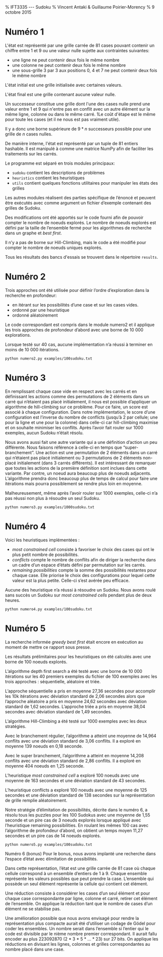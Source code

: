 % IFT3335 --- Sudoku
% Vincent Antaki & Guillaume Poirier-Morency
% 9 octobre 2015

# Numéro 1

L'état est représenté par une grille carrée de 81 cases pouvant contenir un
chiffre entre 1 et 9 ou une valeur nulle sujette aux contraintes suivantes:

 - une ligne ne peut contenir deux fois le même nombre
 - une colonne ne peut contenir deux fois le même nombre
 - une sous-grille 3 par 3 aux positions 0, 4 et 7 ne peut contenir deux fois le même nombre

L'état initial est une grille initialisée avec certaines valeurs.

L'état final est une grille contenant aucune valeur nulle.

Un successeur constitue une grille dont l'une des cases nulle prend une valeur
entre 1 et 9  qui n'entre pas en conflit avec un autre élément sur la même
ligne, colonne ou dans le même carré. 1Le coût d'étape est le même pour toute
les cases (et il ne nous est pas vraiment utile).

Il y a donc une borne supérieure de $9 * n$ successeurs possible pour une
grille de $n$ cases nulles.

De manière interne, l'état est représenté par un tuple de 81 entiers hashable.
Il est manipulé à comme une matrice NumPy afin de faciliter les traitements sur
les carrés.

Le programme est séparé en trois modules principaux:

 - `sudoku` contient les descriptions de problèmes
 - `heuristics` contient les heuristiques
 - `utils` contient quelques fonctions utilitaires pour manipuler les états des grilles

Les autres modules réalisent des parties spécifique de l’énoncé et peuvent être
exécutés avec comme argument un fichier d’exemple contenant des grilles de
Sudoku.

Des modifications ont été apportés sur le code fourni afin de pouvoir compter
le nombre de noeuds explorés. Le nombre de noeuds explorés est défini par la
taille de l’ensemble fermé pour les algorithmes de recherche dans un graphe et
_best first_.

Il n’y a pas de borne sur Hill-Climbing, mais le code a été modifié pour
compter le nombre de noeuds uniques explorés.

Tous les résultats des bancs d'essais se trouvent dans le répertoire `results`.

# Numéro 2

Trois approches ont été utilisée pour définir l’ordre d’exploration dans la
recherche en profondeur:

 - en itérant sur les possibilités d’une case et sur les cases vides.
 - ordonné par une heuristique
 - ordonné aléatoirement

Le code correspondant est compris dans le module numero2 et il applique les
trois approches de profondeur d’abord avec une borne de 10 000 explorations.

Lorsque testé sur 40 cas, aucune implémentation n’a réussi à terminer en moins
de 10 000 itérations.

```
python numero2.py examples/100sudoku.txt
```

# Numéro 3

En remplissant chaque case vide en respect avec les carrés et en définissant
les actions comme des permutations de 2 éléments dans un carré qui n’étaient
pas placé initialement, il nous est possible d’appliquer un algorithme de
hill-climbing sur ce problème. Pour ce faire, un score est associé à chaque
configuration. Dans notre implémentation, le score d’une configuration est
l’inverse du nombre de conflicts (jusqu’à 2 par cellule; une pour la ligne et
une pour la colonne) dans celle-ci car hill-climbing maximise et on souhaite
minimiser les conflits. Après l’avoir fait rouler sur 1000 exemples, aucun
Sudoku n’était résolu.

Nous avons aussi fait une autre variante qui a une définition d’action un peu
différente. Nous faisons référence à celle-ci en temps que “super-branchement”.
Une action est une permutation de 2 éléments dans un carré qui n’étaient pas
placé initialement ou 3 permutations de 2 éléments non-placé initialement (dans
3 carrés différents). Il est intéressant de remarquer que toutes les actions de
la première définition sont inclues dans cette variante. Par contre, un noeud
aura beaucoup plus de noeuds adjacents. L’algorithme prendra donc beaucoup plus
de temps de calcul pour faire une itérations mais pourra possiblement se rendre
plus loin en moyenne.

Malheureusement, même après l’avoir rouler sur 1000 exemples, celle-ci n’a pas
réussi non plus à résoudre un seul Sudoku.

```
python numero3.py examples/1000sudoku.txt
```

# Numéro 4

Voici les heuristiques implémentées :

 - _most constrained cell_ consiste à favoriser le choix des cases qui
  ont le plus petit nombre de possibilités.
 - _conflicts_ compte le nombre de conflits afin de diriger la recherche dans
   un cadre d’un espace d’états défini par permutation sur les carrés.
 - _remaining possibilities_ compte la somme des possibilités restantes pour
   chaque case. Elle priorise le choix des configurations pour lequel cette
   valeur est la plus petite.  Celle-ci s’est avérée peu efficace.

Aucune des heuristique n’a réussi à résoudre un Sudoku. Nous avons roulé sans
succès un Sudoku sur _most constrained cells_ pendant plus de deux heures.

```
python numero4.py examples/100sudoku.txt
```

# Numéro 5

La recherche informée _greedy best first_ était encore en exécution au moment
de mettre ce rapport sous presse.

Les résultats prélimitaires pour les heuristiques on été calculés avec une
borne de 100 noeuds explorés.

L’algorithme depth first search a été testé avec une borne de 10 000 itérations
sur les 40 premiers exemples du fichier de 100 exemples avec les trois
approches : séquentielle, aléatoire et triée.

L’approche séquentielle a pris en moyenne 27,36 secondes pour accomplir les 10k
itérations avec déviation standard de 2,06 secondes alors que l’approche
aléatoire a pris en moyenne 24,62 secondes avec déviation standard de 1,62
secondes. L’approche triée a pris en moyenne 38,04 secondes avec déviation
standard de 1,49 secondes.

L’algorithme Hill-Climbing a été testé sur 1000 exemples avec les deux
stratégies.

Avec le branchement régulier, l’algorithme a atteint une moyenne de 14,964
conflits avec une déviation standard de 3,06 conflits. Il a exploré en moyenne
139 noeuds en 0,18 seconde.

Avec le super branchement, l’algorithme a atteint en moyenne 14,208 conflits
avec une déviation standard de 2,86 conflits. Il a exploré en moyenne 404
noeuds en 1,25 seconde.

L’heuristique _most constrained cell_ a exploré 100 noeuds avec une moyenne de
163 secondes et une déviation standard de 43 secondes.

L’heuristique conflicts a exploré 100 noeuds avec une moyenne de 125 secondes
et une déviation standard de 138 secondes sur la représentation de grille
remplie aléatoirement.

Notre stratégie d’élimitation de possibilités, décrite dans le numéro 6,
a résolu tous les puzzles pour les 100 Sudokus avec une moyenne de 1,55 seconde
et un pire cas de 3 noeuds explorés lorsque appliqué avec l’heuristique
remaining possibilities. En roulant les mêmes 100 cas avec l’algorithme de
profondeur d’abord, on obtient un temps moyen 11,27 secondes et un pire cas de
14 noeuds explorés.

```
python numero5.py examples/100sudoku.txt
```

Numéro 6 (bonus)
Pour le bonus, nous avons implanté une recherche dans l’espace d’état avec élimitation de possibilités.

Dans cette représentation, l’état est une grille carrée de 81 case où chaque cellule correspond à un ensemble d’entiers de 1 à 9. Chaque ensemble représente les valeurs possibles que peut prendre la case. L’ensemble qui possède un seul élément représente la cellule qui contient cet élément.

Une réduction consiste à considérer les cases d’un seul élément et pour chaque case correspondante par ligne, colonne et carré, retirer cet élément de l’ensemble. On applique la réduction tant que le nombre de cases d’un élément ne se stabilise pas.

Une amélioration possible que nous avons envisagé pour rendre la représentation plus compacte aurait été d’utiliser un codage de Gödel pour coder les ensembles. Un nombre serait dans l’ensemble si l’entier qui le code est divisible par le nième nombre premier correspondant. Il aurait fallu encoder au plus 223092870 (2 * 3 * 5 * … * 23) sur 27 bits. On applique les réductions en divisant les lignes, colonnes et grilles correspondantes au nombre placé dans une case.


